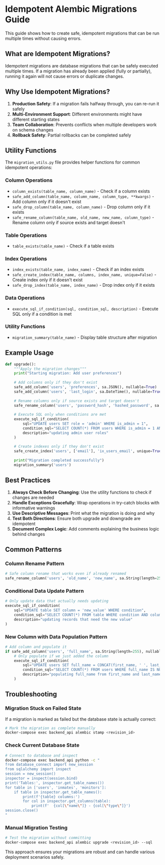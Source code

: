 # Idempotent Alembic Migrations Guide

This guide shows how to create safe, idempotent migrations that can be run multiple times without causing errors.

## What are Idempotent Migrations?

Idempotent migrations are database migrations that can be safely executed multiple times. If a migration has already been applied (fully or partially), running it again will not cause errors or duplicate changes.

## Why Use Idempotent Migrations?

1. **Production Safety**: If a migration fails halfway through, you can re-run it safely
2. **Multi-Environment Support**: Different environments might have different starting states
3. **Team Collaboration**: Prevents conflicts when multiple developers work on schema changes
4. **Rollback Safety**: Partial rollbacks can be completed safely

## Utility Functions

The `migration_utils.py` file provides helper functions for common idempotent operations:

### Column Operations
- `column_exists(table_name, column_name)` - Check if a column exists
- `safe_add_column(table_name, column_name, column_type, **kwargs)` - Add column only if it doesn't exist
- `safe_drop_column(table_name, column_name)` - Drop column only if it exists
- `safe_rename_column(table_name, old_name, new_name, column_type)` - Rename column only if source exists and target doesn't

### Table Operations
- `table_exists(table_name)` - Check if a table exists

### Index Operations
- `index_exists(table_name, index_name)` - Check if an index exists
- `safe_create_index(table_name, columns, index_name, unique=False)` - Create index only if it doesn't exist
- `safe_drop_index(table_name, index_name)` - Drop index only if it exists

### Data Operations
- `execute_sql_if_condition(sql, condition_sql, description)` - Execute SQL only if a condition is met

### Utility Functions
- `migration_summary(table_name)` - Display table structure after migration

## Example Usage

```python
def upgrade():
    """Apply the migration changes"""
    print("Starting migration: Add user preferences")
    
    # Add columns only if they don't exist
    safe_add_column('users', 'preferences', sa.JSON(), nullable=True)
    safe_add_column('users', 'last_login', sa.DateTime(), nullable=True)
    
    # Rename columns only if source exists and target doesn't
    safe_rename_column('users', 'password_hash', 'hashed_password', sa.String(length=255))
    
    # Execute SQL only when conditions are met
    execute_sql_if_condition(
        sql="UPDATE users SET role = 'admin' WHERE is_admin = 1",
        condition_sql="SELECT COUNT(*) FROM users WHERE is_admin = 1 AND role != 'admin'",
        description="updating admin user roles"
    )
    
    # Create indexes only if they don't exist
    safe_create_index('users', ['email'], 'ix_users_email', unique=True)
    
    print("Migration completed successfully")
    migration_summary('users')
```

## Best Practices

1. **Always Check Before Changing**: Use the utility functions to check if changes are needed
2. **Handle Exceptions Gracefully**: Wrap operations in try-catch blocks with informative warnings
3. **Use Descriptive Messages**: Print what the migration is doing and why
4. **Test Both Directions**: Ensure both upgrade and downgrade are idempotent
5. **Document Complex Logic**: Add comments explaining the business logic behind changes

## Common Patterns

### Column Rename Pattern
```python
# Safe column rename that works even if already renamed
safe_rename_column('users', 'old_name', 'new_name', sa.String(length=255))
```

### Conditional Data Update Pattern
```python
# Only update data that actually needs updating
execute_sql_if_condition(
    sql="UPDATE table SET column = 'new_value' WHERE condition",
    condition_sql="SELECT COUNT(*) FROM table WHERE condition AND column != 'new_value'",
    description="updating records that need the new value"
)
```

### New Column with Data Population Pattern
```python
# Add column and populate it
if safe_add_column('users', 'full_name', sa.String(length=255), nullable=True):
    # Only populate if we just added the column
    execute_sql_if_condition(
        sql="UPDATE users SET full_name = CONCAT(first_name, ' ', last_name) WHERE full_name IS NULL",
        condition_sql="SELECT COUNT(*) FROM users WHERE full_name IS NULL",
        description="populating full_name from first_name and last_name"
    )
```

## Troubleshooting

### Migration Stuck on Failed State
If a migration is marked as failed but the database state is actually correct:

```bash
# Mark the migration as complete manually
docker-compose exec backend_api alembic stamp <revision_id>
```

### Check Current Database State
```bash
# Connect to database and inspect
docker-compose exec backend_api python -c "
from database_connect import new_session
from sqlalchemy import inspect
session = new_session()
inspector = inspect(session.bind)
print('Tables:', inspector.get_table_names())
for table in ['users', 'inmates', 'monitors']:
    if table in inspector.get_table_names():
        print(f'{table} columns:')
        for col in inspector.get_columns(table):
            print(f'  {col[\"name\"]} - {col[\"type\"]}')
session.close()
"
```

### Manual Migration Testing
```bash
# Test the migration without committing
docker-compose exec backend_api alembic upgrade <revision_id> --sql
```

This approach ensures your migrations are robust and can handle various deployment scenarios safely.
